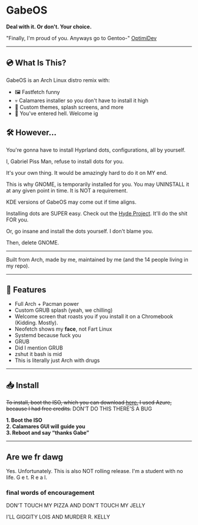 # GabeOS

**Deal with it. Or don't. Your choice.**

"Finally, I'm proud of you. Anyways go to Gentoo-" [OptimiDev](https://github.com/OptimiDEV)

---

## 💿 What Is This?

GabeOS is an Arch Linux distro remix with:
- 🖼️ Fastfetch funny
- 💀 Calamares installer so you don't have to install it high
- 🔮 Custom themes, splash screens, and more
- 🧠 You've entered hell. Welcome ig

## 🛠️ However... 

You're gonna have to install Hyprland dots, configurations, all by yourself.

I, Gabriel Piss Man, refuse to install dots for you.

It's your own thing. It would be amazingly hard to do it on MY end.

This is why GNOME, is temporarily installed for you. You may UNINSTALL it at any given point in time. It is NOT a requirement.

KDE versions of GabeOS may come out if time aligns. 

Installing dots are SUPER easy. Check out the [Hyde Project](https://github.com/Hyde-project/hyde). It'll do the shit FOR you.

Or, go insane and install the dots yourself. I don't blame you.

Then, delete GNOME. 

---

Built from Arch, made by me, maintained by me (and the 14 people living in my repo).

---

## 🚀 Features

- Full Arch + Pacman power
- Custom GRUB splash (yeah, we chilling)
- Welcome screen that roasts you if you install it on a Chromebook (Kidding. Mostly). 
- Neofetch shows my **face**, not Fart Linux
- Systemd because fuck you
- GRUB
- Did I mention GRUB
- zshut it bash is mid
- This is literally just Arch with drugs

---

## 📥 Install

~~To install, boot the ISO, which you can download [here.](https://blobbydablob.blob.core.windows.net/gabeos/GabeOS-2025.08.23-x86_64.iso) I used Azure, because I had free credits.~~ DON'T DO THIS THERE'S A BUG 

**1. Boot the ISO**  
**2. Calamares GUI will guide you**  
**3. Reboot and say “thanks Gabe”**

---

## Are we fr dawg 

Yes. Unfortunately. 
This is also NOT rolling release. I'm a student with no life. G e t.  R e a l.

### final words of encouragement

DON'T TOUCH MY PIZZA AND DON'T TOUCH MY JELLY


I'LL GIGGITY LOIS AND MURDER R. KELLY

